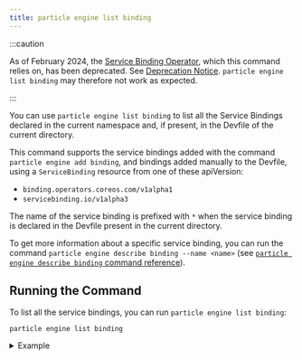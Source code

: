 ```yaml
---
title: particle engine list binding
---
```


:::caution

As of February 2024, the [Service Binding Operator](https://github.com/daniel-pickens/service-binding-operator/), which this command relies on, has been deprecated. See [Deprecation Notice](https://daniel-pickens.github.io/service-binding-operator/userguide/intro.html).
`particle engine list binding` may therefore not work as expected.

:::

You can use `particle engine list binding` to list all the Service Bindings declared in the current namespace and, if present, 
in the Devfile of the current directory.

This command supports the service bindings added with the command `particle engine add binding`, and bindings added manually
to the Devfile, using a `ServiceBinding` resource from one of these apiVersion:
- `binding.operators.coreos.com/v1alpha1`
- `servicebinding.io/v1alpha3`

The name of the service binding is prefixed with `*` when the service binding is declared in the Devfile present in the current directory.

To get more information about a specific service binding, you can run the command `particle engine describe binding --name <name>` (see [`particle engine describe binding` command reference](./describe-binding.md)).

## Running the Command

To list all the service bindings, you can run `particle engine list binding`:
```console
particle engine list binding
```
<details>
<summary>Example</summary>

```console
$ particle engine list binding
 NAME                              APPLICATION                     SERVICES                                                                            RUNNING IN
 binding-to-redis                  my-nodejs-app-app (Deployment)  redis (Service)                                                                     Dev
 * my-nodejs-app-cluster-sample    my-nodejs-app-app (Deployment)  cluster-sample (Cluster.postgresql.k8s.enterprisedb.io) (namespace: shared-ns-1)    Dev
 * my-nodejs-app-cluster-sample-2  my-nodejs-app-app (Deployment)  cluster-sample-2 (Cluster.postgresql.k8s.enterprisedb.io)                           Dev
```
</details>
